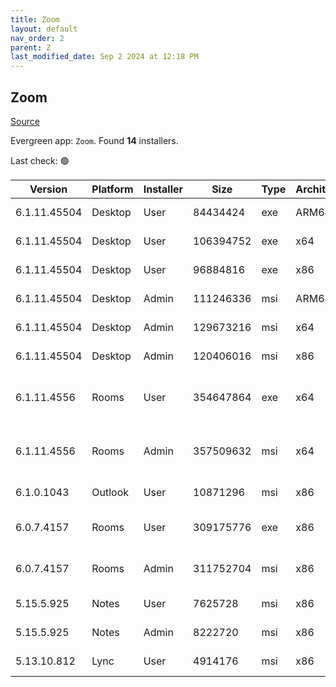 ```yaml
---
title: Zoom
layout: default
nav_order: 2
parent: Z
last_modified_date: Sep 2 2024 at 12:18 PM
---
```


## Zoom

[Source](https://zoom.us/download)

Evergreen app: `Zoom`. Found **14** installers.

Last check: 🟢

| Version      | Platform | Installer | Size      | Type | Architecture | URI                                                                                                                                              |
| ------------ | -------- | --------- | --------- | ---- | ------------ | ------------------------------------------------------------------------------------------------------------------------------------------------ |
| 6.1.11.45504 | Desktop  | User      | 84434424  | exe  | ARM64        | [https://cdn.zoom.us/prod/6.1.11.45504/arm64/ZoomInstallerFull.exe](https://cdn.zoom.us/prod/6.1.11.45504/arm64/ZoomInstallerFull.exe)           |
| 6.1.11.45504 | Desktop  | User      | 106394752 | exe  | x64          | [https://cdn.zoom.us/prod/6.1.11.45504/x64/ZoomInstallerFull.exe](https://cdn.zoom.us/prod/6.1.11.45504/x64/ZoomInstallerFull.exe)               |
| 6.1.11.45504 | Desktop  | User      | 96884816  | exe  | x86          | [https://cdn.zoom.us/prod/6.1.11.45504/ZoomInstallerFull.exe](https://cdn.zoom.us/prod/6.1.11.45504/ZoomInstallerFull.exe)                       |
| 6.1.11.45504 | Desktop  | Admin     | 111246336 | msi  | ARM64        | [https://cdn.zoom.us/prod/6.1.11.45504/arm64/ZoomInstallerFull.msi](https://cdn.zoom.us/prod/6.1.11.45504/arm64/ZoomInstallerFull.msi)           |
| 6.1.11.45504 | Desktop  | Admin     | 129673216 | msi  | x64          | [https://cdn.zoom.us/prod/6.1.11.45504/x64/ZoomInstallerFull.msi](https://cdn.zoom.us/prod/6.1.11.45504/x64/ZoomInstallerFull.msi)               |
| 6.1.11.45504 | Desktop  | Admin     | 120406016 | msi  | x86          | [https://cdn.zoom.us/prod/6.1.11.45504/ZoomInstallerFull.msi](https://cdn.zoom.us/prod/6.1.11.45504/ZoomInstallerFull.msi)                       |
| 6.1.11.4556  | Rooms    | User      | 354647864 | exe  | x64          | [https://cdn.zoom.us/prod/6.1.11.4556/x64/zoomrooms-6.1.11.4556-x64.exe](https://cdn.zoom.us/prod/6.1.11.4556/x64/zoomrooms-6.1.11.4556-x64.exe) |
| 6.1.11.4556  | Rooms    | Admin     | 357509632 | msi  | x64          | [https://cdn.zoom.us/prod/6.1.11.4556/x64/zoomrooms-6.1.11.4556-x64.msi](https://cdn.zoom.us/prod/6.1.11.4556/x64/zoomrooms-6.1.11.4556-x64.msi) |
| 6.1.0.1043   | Outlook  | User      | 10871296  | msi  | x86          | [https://cdn.zoom.us/prod/6.1.0.1043/ZoomOutlookPluginSetup.msi](https://cdn.zoom.us/prod/6.1.0.1043/ZoomOutlookPluginSetup.msi)                 |
| 6.0.7.4157   | Rooms    | User      | 309175776 | exe  | x86          | [https://cdn.zoom.us/prod/6.0.7.4157/zoomrooms-6.0.7.4157-x86.exe](https://cdn.zoom.us/prod/6.0.7.4157/zoomrooms-6.0.7.4157-x86.exe)             |
| 6.0.7.4157   | Rooms    | Admin     | 311752704 | msi  | x86          | [https://cdn.zoom.us/prod/6.0.7.4157/zoomrooms-6.0.7.4157-x86.msi](https://cdn.zoom.us/prod/6.0.7.4157/zoomrooms-6.0.7.4157-x86.msi)             |
| 5.15.5.925   | Notes    | User      | 7625728   | msi  | x86          | [https://cdn.zoom.us/prod/5.15.5.925/ZoomNotesPluginSetup.msi](https://cdn.zoom.us/prod/5.15.5.925/ZoomNotesPluginSetup.msi)                     |
| 5.15.5.925   | Notes    | Admin     | 8222720   | msi  | x86          | [https://cdn.zoom.us/prod/5.15.5.925/ZoomNotesPluginAdminTool.msi](https://cdn.zoom.us/prod/5.15.5.925/ZoomNotesPluginAdminTool.msi)             |
| 5.13.10.812  | Lync     | User      | 4914176   | msi  | x86          | [https://cdn.zoom.us/prod/5.13.10.812/ZoomLyncPluginSetup.msi](https://cdn.zoom.us/prod/5.13.10.812/ZoomLyncPluginSetup.msi)                     |
